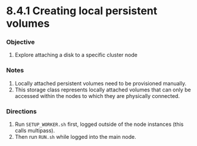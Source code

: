 # 8.4.1 Creating local persistent volumes

### Objective

1. Explore attaching a disk to a specific cluster node

### Notes

1. Locally attached persistent volumes need to be provisioned manually.
2. This storage class represents locally attached volumes that can only be accessed within the nodes to which they are physically connected.

### Directions

1. Run `SETUP_WORKER.sh` first, logged outside of the node instances (this calls multipass).
2. Then run `RUN.sh` while logged into the main node.
